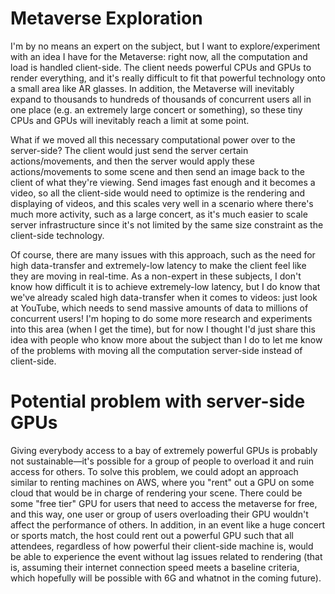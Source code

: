 # Metaverse Exploration

I'm by no means an expert on the subject, but I want to explore/experiment with an idea I have for the Metaverse: right now, all the computation and load is handled client-side. The client needs powerful CPUs and GPUs to render everything, and it's really difficult to fit that powerful technology onto a small area like AR glasses. In addition, the Metaverse will inevitably expand to thousands to hundreds of thousands of concurrent users all in one place (e.g. an extremely large concert or something), so these tiny CPUs and GPUs will inevitably reach a limit at some point.

What if we moved all this necessary computational power over to the server-side? The client would just send the server certain actions/movements, and then the server would apply these actions/movements to some scene and then send an image back to the client of what they're viewing. Send images fast enough and it becomes a video, so all the client-side would need to optimize is the rendering and displaying of videos, and this scales very well in a scenario where there's much more activity, such as a large concert, as it's much easier to scale server infrastructure since it's not limited by the same size constraint as the client-side technology.

Of course, there are many issues with this approach, such as the need for high data-transfer and extremely-low latency to make the client feel like they are moving in real-time. As a non-expert in these subjects, I don't know how difficult it is to achieve extremely-low latency, but I do know that we've already scaled high data-transfer when it comes to videos: just look at YouTube, which needs to send massive amounts of data to millions of concurrent users! I'm hoping to do some more research and experiments into this area (when I get the time), but for now I thought I'd just share this idea with people who know more about the subject than I do to let me know of the problems with moving all the computation server-side instead of client-side.

# Potential problem with server-side GPUs

Giving everybody access to a bay of extremely powerful GPUs is probably not sustainable—it's possible for a group of people to overload it and ruin access for others. To solve this problem, we could adopt an approach similar to renting machines on AWS, where you "rent" out a GPU on some cloud that would be in charge of rendering your scene. There could be some "free tier" GPU for users that need to access the metaverse for free, and this way, one user or group of users overloading their GPU wouldn't affect the performance of others. In addition, in an event like a huge concert or sports match, the host could rent out a powerful GPU such that all attendees, regardless of how powerful their client-side machine is, would be able to experience the event without lag issues related to rendering (that is, assuming their internet connection speed meets a baseline criteria, which hopefully will be possible with 6G and whatnot in the coming future).

